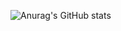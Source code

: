 <!--
**LuisMauricios2/LuisMauricios2** is a ✨ _special_ ✨ repository because its `README.md` (this file) appears on your GitHub profile.

Here are some ideas to get you started:

- 🔭 Eu trabalho como motorista de app ...
- 🌱 Eu estou aprendendo Python, SQL, Power BI, Excel, Gloogle Sheets ...
- 👯 Eu quero colaborar como estagiario ou analista jr ...
- 🤔 Estou a procura de um estagio ou uma vaga como analista jr...
- 📫 Meu contato via whatssapp (21)988327572 ...
- ⚡ Cursando Análise e desenvolvimento com a UVA e Fazendo curso de formação em carreira de análise de dados com a Alura ...
-->
![Anurag's GitHub stats](https://github-readme-stats.vercel.app/api?username=LuisMauricios2&theme=dracula&show_icons=true)


